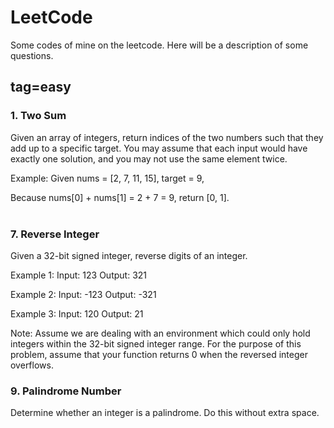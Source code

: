 # LeetCode
Some codes of mine on the leetcode.
Here will be a description of some questions.
## tag=easy
### 1. Two Sum
Given an array of integers, return indices of the two numbers such that they add up to a specific target.
You may assume that each input would have exactly one solution, and you may not use the same element twice.

Example:
Given nums = [2, 7, 11, 15], target = 9,

Because nums[0] + nums[1] = 2 + 7 = 9,
return [0, 1].
<br> 
### 7. Reverse Integer
Given a 32-bit signed integer, reverse digits of an integer.

Example 1:
Input: 123
Output:  321

Example 2:
Input: -123
Output: -321

Example 3:
Input: 120
Output: 21

Note:
Assume we are dealing with an environment which could only hold integers within the 32-bit signed integer range. For the purpose of this problem, assume that your function returns 0 when the reversed integer overflows.

### 9. Palindrome Number
Determine whether an integer is a palindrome. Do this without extra space.
